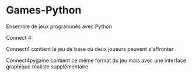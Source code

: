# Games-Python
Ensemble de jeux programmés avec Python

Connect 4:

Connect4 contient le jeu de base où deux joueurs peuvent s'affronter

Connect4pygame contient ce même format du jeu mais avec une interface graphique réaliste supplémentaire
